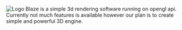 ![Logo]("Resources\Icon\Logo_002.png")
Blaze is a simple 3d rendering software running on opengl api.
Currently not much features is available however our plan is to create simple and powerful 3D engine.